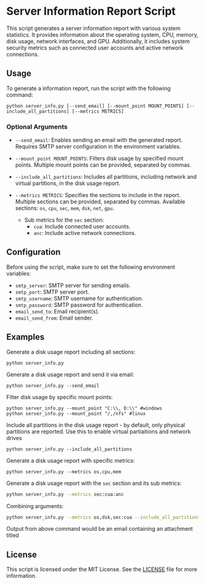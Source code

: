 # Server Information Report Script
This script generates a server information report with various system statistics. It provides information about the operating system, CPU, memory, disk usage, network interfaces, and GPU. Additionally, it includes system security metrics such as connected user accounts and active network connections.
## Usage
To generate a information report, run the script with the following command:
```
python server_info.py [--send_email] [--mount_point MOUNT_POINTS] [--include_all_partitions] [--metrics METRICS]
```
### Optional Arguments
- `--send_email`: Enables sending an email with the generated report. Requires SMTP server configuration in the environment variables.
- `--mount_point MOUNT_POINTS`: Filters disk usage by specified mount points. Multiple mount points can be provided, separated by commas.
- `--include_all_partitions`: Includes all partitions, including network and virtual partitions, in the disk usage report.
- `--metrics METRICS`: Specifies the sections to include in the report. Multiple sections can be provided, separated by commas. Available sections: `os`, `cpu`, `sec`, `mem`, `dsk`, `net`, `gpu`.

  - Sub metrics for the `sec` section:
    - `cua`: Include connected user accounts.
    - `anc`: Include active network connections.
## Configuration
Before using the script, make sure to set the following environment variables:
- `smtp_server`: SMTP server for sending emails.
- `smtp_port`: SMTP server port.
- `smtp_username`: SMTP username for authentication.
- `smtp_password`: SMTP password for authentication.
- `email_send_to`: Email recipient(s).
- `email_send_from`: Email sender.
## Examples
Generate a disk usage report including all sections:
```
python server_info.py
```
Generate a disk usage report and send it via email:
```
python server_info.py --send_email
```
Filter disk usage by specific mount points:
```
python server_info.py --mount_point "C:\\, D:\\" #windows
python server_info.py --mount_point "/,/nfs" #linux
```
Include all partitions in the disk usage report - by default, only physical partitions are reported. Use this to enable virtual partiaitions and network drives
```
python server_info.py --include_all_partitions
```
Generate a disk usage report with specific metrics:
```
python server_info.py --metrics os,cpu,mem
```
Generate a disk usage report with the `sec` section and its sub metrics:
```bash
python server_info.py --metrics sec:cua:anc
```
Combining arguments:
```bash
python server_info.py --metrics os,dsk,sec:cua --include_all_partitions --send_email
```
Output from above command would be an email containing an attachment titled 
## License
This script is licensed under the MIT License. See the [LICENSE](LICENSE) file for more information.
